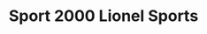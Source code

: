 ---
title: "Sport 2000 Lionel Sports"
url: /sixt-fer-a-cheval/sport-2000-lionel-sports/
shop: extérieur
---